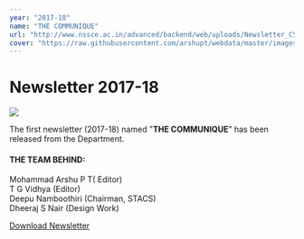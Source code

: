 ```yaml
---
year: "2017-18"
name: "THE COMMUNIQUE"
url: "http://www.nssce.ac.in/advanced/backend/web/uploads/Newsletter_CSE_2017_181549176084.pdf"
cover: "https://raw.githubusercontent.com/arshupt/webdata/master/images/newsletter/communique17-18.png"
---
```

# Newsletter 2017-18

![](http://stacs.nssce.ac.in/assets/images/ns18.jpeg)

The first newsletter (2017-18) named "**THE COMMUNIQUE**" has been released from the Department.

#### THE TEAM BEHIND:

Mohammad Arshu P T( Editor)  
T G Vidhya (Editor)  
Deepu Namboothiri (Chairman, STACS)  
Dheeraj S Nair (Design Work)  

[Download Newsletter](http://www.nssce.ac.in/advanced/backend/web/uploads/Newsletter_CSE_2017_181549176084.pdf)
